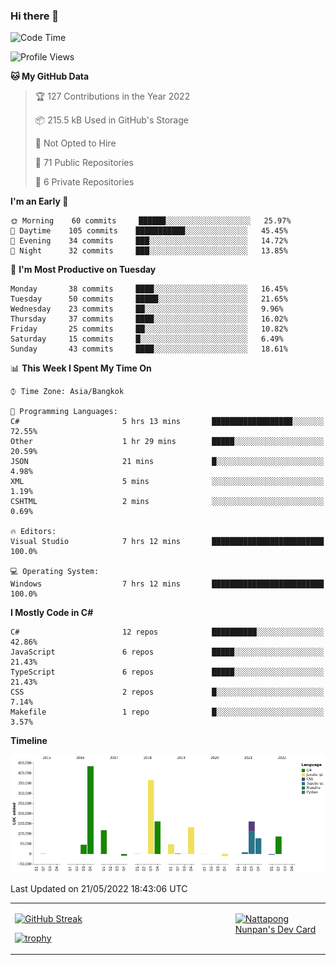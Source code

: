 ### Hi there 👋

<!--START_SECTION:waka-->
![Code Time](http://img.shields.io/badge/Code%20Time-0%20secs-blue)

![Profile Views](http://img.shields.io/badge/Profile%20Views-1-blue)

**🐱 My GitHub Data** 

> 🏆 127 Contributions in the Year 2022
 > 
> 📦 215.5 kB Used in GitHub's Storage 
 > 
> 🚫 Not Opted to Hire
 > 
> 📜 71 Public Repositories 
 > 
> 🔑 6 Private Repositories  
 > 
**I'm an Early 🐤** 

```text
🌞 Morning    60 commits     ██████░░░░░░░░░░░░░░░░░░░   25.97% 
🌆 Daytime    105 commits    ███████████░░░░░░░░░░░░░░   45.45% 
🌃 Evening    34 commits     ███░░░░░░░░░░░░░░░░░░░░░░   14.72% 
🌙 Night      32 commits     ███░░░░░░░░░░░░░░░░░░░░░░   13.85%

```
📅 **I'm Most Productive on Tuesday** 

```text
Monday       38 commits     ████░░░░░░░░░░░░░░░░░░░░░   16.45% 
Tuesday      50 commits     █████░░░░░░░░░░░░░░░░░░░░   21.65% 
Wednesday    23 commits     ██░░░░░░░░░░░░░░░░░░░░░░░   9.96% 
Thursday     37 commits     ████░░░░░░░░░░░░░░░░░░░░░   16.02% 
Friday       25 commits     ██░░░░░░░░░░░░░░░░░░░░░░░   10.82% 
Saturday     15 commits     █░░░░░░░░░░░░░░░░░░░░░░░░   6.49% 
Sunday       43 commits     ████░░░░░░░░░░░░░░░░░░░░░   18.61%

```


📊 **This Week I Spent My Time On** 

```text
⌚︎ Time Zone: Asia/Bangkok

💬 Programming Languages: 
C#                       5 hrs 13 mins       ██████████████████░░░░░░░   72.55% 
Other                    1 hr 29 mins        █████░░░░░░░░░░░░░░░░░░░░   20.59% 
JSON                     21 mins             █░░░░░░░░░░░░░░░░░░░░░░░░   4.98% 
XML                      5 mins              ░░░░░░░░░░░░░░░░░░░░░░░░░   1.19% 
CSHTML                   2 mins              ░░░░░░░░░░░░░░░░░░░░░░░░░   0.69%

🔥 Editors: 
Visual Studio            7 hrs 12 mins       █████████████████████████   100.0%

💻 Operating System: 
Windows                  7 hrs 12 mins       █████████████████████████   100.0%

```

**I Mostly Code in C#** 

```text
C#                       12 repos            ██████████░░░░░░░░░░░░░░░   42.86% 
JavaScript               6 repos             █████░░░░░░░░░░░░░░░░░░░░   21.43% 
TypeScript               6 repos             █████░░░░░░░░░░░░░░░░░░░░   21.43% 
CSS                      2 repos             █░░░░░░░░░░░░░░░░░░░░░░░░   7.14% 
Makefile                 1 repo              █░░░░░░░░░░░░░░░░░░░░░░░░   3.57%

```


**Timeline**

![Chart not found](https://raw.githubusercontent.com/aixasz/aixasz/main/charts/bar_graph.png) 


 Last Updated on 21/05/2022 18:43:06 UTC
<!--END_SECTION:waka-->

<table>
<tr>
<td width="70%" valign="top">
 
 [![GitHub Streak](http://github-readme-streak-stats.herokuapp.com?user=aixasz&theme=github-dark&hide_border=true&date_format=%5BY%20%5DM%20j)](https://git.io/streak-stats)

 [![trophy](https://github-profile-trophy.vercel.app/?username=aixasz&theme=onedark)](https://github.com/ryo-ma/github-profile-trophy)
 </td>
<td width="30%" valign="top">
 
<a href="https://app.daily.dev/aixasz"><img src="https://api.daily.dev/devcards/403207936e6547c9a85ea449e9f3abe8.png?r=re8" alt="Nattapong Nunpan's Dev Card"/></a>

 </td>
</tr>
</table>
 
